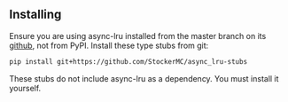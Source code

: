 ## Installing


Ensure you are using async-lru installed from the master branch on its [github](https://github.com/aio-libs/async-lru), not from PyPI. Install these type stubs from git:

```sh
pip install git+https://github.com/StockerMC/async_lru-stubs
```

These stubs do not include async-lru as a dependency. You must install it yourself.
